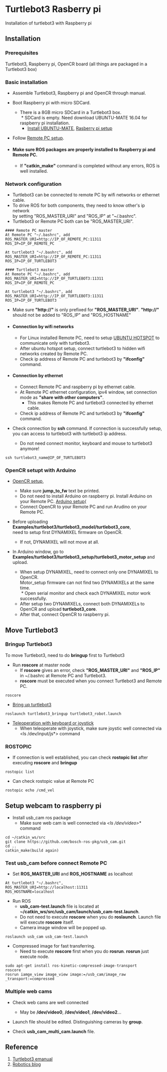 # Turtlebot3 Rasberry pi
Installation of turtlebot3 with Raspberry pi

## Installation

### Prerequisites

Turtlebot3, Raspberry pi, OpenCR board (all things are packaged in a Turtlebot3 box)

### Basic installation

* Assemble Turtlebot3, Raspberry pi and OpenCR through manual.
* Boot Raspberry pi with micro SDCard. <br />
  *  There is a 8GB micro SDCard in a Turtlebot3 box. <br />
  *  SDCard is empty. Need download UBUNTU-MATE 16.04 for raspberry pi installation. <br />
     *  [Install UBUNTU-MATE](https://yeopbox.com/%EB%9D%BC%EC%A6%88%EB%B2%A0%EB%A6%AC%ED%8C%8C%EC%9D%B4-3-raspberry-pi%EC%97%90-%EC%9A%B0%EB%B6%84%ED%88%AC-%EB%A9%94%EC%9D%B4%ED%8A%B8-16-04-lts-%EC%84%A4%EC%B9%98%ED%95%98%EA%B8%B0/), [Rasberry pi setup](http://emanual.robotis.com/docs/en/platform/turtlebot3/raspberry_pi_3_setup/#install-linux-ubuntu-mate) <br />
* Follow [Remote PC setup](http://emanual.robotis.com/docs/en/platform/turtlebot3/pc_setup/).

* #### Make sure ROS packages are properly installed to Raspberry pi and Remote PC. <br />
  * If **"catkin_make"** command is completed without any errors, ROS is well installed.

### Network configuration

* Turtlebot3 can be connected to remote PC by wifi networks or ethernet cable. <br />
* To drive ROS for both components, they need to know other's ip network <br/> by setting "ROS_MASTER_URI" and "ROS_IP" at "~/.bashrc". <br />
* Turtlebot3 or Remote PC both can be "ROS_MASTER_URI". <br />
```
#### Remote PC master
At Remote PC "~/.bashrc", add
ROS_MASTER_URI=http://IP_OF_REMOTE_PC:11311
ROS_IP=IP_OF_REMOTE_PC

At turtlebot3 "~/.bashrc", add
ROS_MASTER_URI=http://IP_OF_REMOTE_PC:11311
ROS_IP=IP_OF_TURTLEBOT3

#### Turtlebot3 master
At Remote PC "~/.bashrc", add
ROS_MASTER_URI=http://IP_OF_TURTLEBOT3:11311
ROS_IP=IP_OF_REMOTE_PC

At turtlebot3 "~/.bashrc", add
ROS_MASTER_URI=http://IP_OF_TURTLEBOT3:11311
ROS_IP=IP_OF_TURTLEBOT3
```

* Make sure **"http://"** is only prefixed for **"ROS_MASTER_URI"**. **"http://"** should not be added to "ROS_IP" and "ROS_HOSTNAME"

* #### Connection by wifi networks <br />
  * For Linux installed Remote PC, need to setup [UBUNTU HOTSPOT](http://ubuntuhandbook.org/index.php/2016/04/create-wifi-hotspot-ubuntu-16-04-android-supported/) to communicate only with turtlebot3. <br />
  * After ubuntu hotspot setup, connect turtlebot3 to hidden wifi networks created by Remote PC. <br />
  * Check ip address of Remote PC and turtlebot3 by **"ifconfig"** command. <br />
  
* #### Connection by ethernet <br />
  * Connect Remote PC and raspberry pi by ethernet cable. <br/>
  * At Remote PC ethernet configuration, ipv4 window, set connection mode as **"share with other computers"**. <br />
    * This makes Remote PC and turtlebot3 connected by ethernet cable.
  * Check ip address of Remote PC and turtlebot3 by **"ifconfig"** command. <br />
  
* Check connection by **ssh** command. If connection is successfully setup, you can access to turtlebot3 with turtlebot3 ip address.  
  * Do not need connect monitor, keyboard and mouse to turtlebot3 anymore!
```
ssh turtlebot3_name@IP_OF_TURTLEBOT3
```
  


### OpenCR setupt with Arduino

* [OpenCR setup](http://emanual.robotis.com/docs/en/platform/turtlebot3/opencr_setup/#opencr-setup),  <br />
  * Make sure **jump_to_fw** text be printed. <br/>
  * Do not need to install Arduino on raspberry pi. Install Arduino on your Remote PC. [Arduino setup](http://emanual.robotis.com/docs/en/parts/controller/opencr10/#arduino-ide)(<br/>
  * Connect OpenCR to your Remote PC and run Arudino on your Remote PC.

* Before uploading **Examples/turtlebot3/turtlebot3_model/turtlebot3_core**, <br/>need to setup first DYNAMIXEL firmware on OpenCR. <br/>
  * If not, DYNAMIXEL will not move at all.
  
* In Arduino window, go to **Examples/turtlebot3/turtlebot3_setup/turtlebot3_motor_setup** and upload. <br/>
  * When setup DYNAMIXEL, need to connect only one DYNAMIXEL to OpenCR. <br/>Motor_setup firmware can not find two DYNAMIXELs at the same time. <br/>
  * Open serial monitor and check each DYNAMIXEL motor work successfully.
  * After setup two DYNAMIXELs, connect both DYNAMIXELs to OpenCR and upload **turtlebot3_core**.
  * After that, connect OpenCR to raspberry pi.

  

## Move Turtlebot3

### Bringup Turtlebot3
To move Turtlebot3, need to do **bringup** first to Turtlebot3

* Run **roscore** at master node
  * If **roscore** gives an error, check **"ROS_MASTER_URI"** and **"ROS_IP"** in ~/.bashrc at Remote PC and Turtlebot3.
  * **roscore** must be executed when you connect Turtlebot3 and Remote PC.
```
roscore
```
* [Bring up turtlebot3](http://emanual.robotis.com/docs/en/platform/turtlebot3/bringup/#bringup)
```
roslaunch turtlebot3_bringup turtlebot3_robot.launch
```
* [Teleoperation with keyboard or joystick](http://emanual.robotis.com/docs/en/platform/turtlebot3/teleoperation/#teleoperation)
  * When teleoperate with joystick, make sure joystic well connected via <ls /dev/input/js*> command

### ROSTOPIC
* If connection is well established, you can check **rostopic list** after executing **roscore** and **bringup**
```
rostopic list
```
* Can check rostopic value at Remote PC
```
rostopic echo /cmd_vel
```

## Setup webcam to raspberry pi

* Install usb_cam ros package
  * Make sure web cam is well connected via **<ls /dev/video*>** command
```
cd ~/catkin_ws/src
git clone https://github.com/bosch-ros-pkg/usb_cam.git
cd ..
catkin_make(build again)
```
### Test usb_cam before connect Remote PC

* Set **ROS_MASTER_URI** and **ROS_HOSTNAME** as localhost
```
At turtlebot3 "~/.bashrc", 
ROS_MASTER_URI=http://localhost:11311
ROS_HOSTNAME=localhost
```
* Run ROS
  * **usb_cam-test.launch** file is located at **~/catkin_ws/src/usb_cam/launch/usb_cam-test.launch**.
  * Do not need to execute **roscore** when you do **roslaunch**. Launch file will execute **roscore** itself.
  * Camera image window will be popped up.
```
roslaunch usb_cam usb_cam-test.launch
```
* Compressed image for fast transferring. <br/>
  * Need to execute **roscore** first when you do **rosrun**. **rosrun** just execute node.
```
sudo apt-get install ros-kinetic-compressed-image-transport
roscore
rosrun iamge_view image_view image:=/usb_cam/image_raw _transport:=compressed
```

### Multiple web cams
* Check web cams are well connected
  * May be **/dev/video0**, **/dev/video1**, **/dev/video2**...
  
* Launch file should be edited. Distinguishing cameras by **group**. 
* Check **usb_cam_multi_cam.launch** file.

## Reference

1. [Turtlebot3 emanual](http://emanual.robotis.com/)
2. [Robotics blog](http://enssionaut.com/xe/board_robotics)



